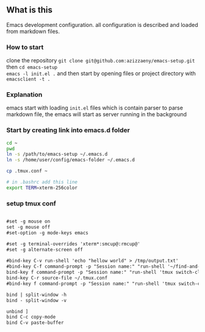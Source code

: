 ## What is this
Emacs development configuration. all configuration is described and loaded from markdown files.
 
### How to start 
clone the repository `git clone git@github.com:azizzaeny/emacs-setup.git` then `cd emacs-setup`  
`emacs -l init.el .` and then start by opening files or project directory with `emacsclient -t .`  

### Explanation 
emacs start with loading `init.el` files which is contain parser to parse markdown file, the emacs will start as server running in the background  

### Start by creating link into emacs.d folder

```sh
cd ~
pwd
ln -s /path/to/emacs-setup ~/.emacs.d
ln -s /home/user/config/emacs-folder ~/.emacs.d

cp .tmux.conf ~

# in .bashrc add this line
export TERM=xterm-256color

```

### setup tmux conf

```txt

#set -g mouse on
set -g mouse off
#set-option -g mode-keys emacs

#set -g terminal-overrides 'xterm*:smcup@:rmcup@'
#set -g alternate-screen off
    
#bind-key C-v run-shell 'echo "hellow world" > /tmp/output.txt'
#bind-key C-f command-prompt -p "Session name:" "run-shell '~/find-and-switch-session.sh %1'"
bind-key f command-prompt -p "Session name:" "run-shell 'tmux switch-client -t %1 || tmux display-message \"Session %1 not found.\"'"
bind-key C-r source-file ~/.tmux.conf
#bind-key f command-prompt -p "Session name:" "run-shell 'tmux switch-client -t %1 || echo Session %1 not found.'"

bind | split-window -h
bind - split-window -v

unbind ]
bind C-c copy-mode
bind C-v paste-buffer

```
